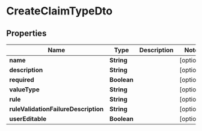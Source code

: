 
# CreateClaimTypeDto

## Properties
Name | Type | Description | Notes
------------ | ------------- | ------------- | -------------
**name** | **String** |  |  [optional]
**description** | **String** |  |  [optional]
**required** | **Boolean** |  |  [optional]
**valueType** | **String** |  |  [optional]
**rule** | **String** |  |  [optional]
**ruleValidationFailureDescription** | **String** |  |  [optional]
**userEditable** | **Boolean** |  |  [optional]



